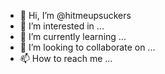 - 👋 Hi, I’m @hitmeupsuckers
- 👀 I’m interested in ...
- 🌱 I’m currently learning ...
- 💞️ I’m looking to collaborate on ...
- 📫 How to reach me ...

<!---
hitmeupsuckers/hitmeupsuckers is a ✨ special ✨ repository because its `README.md` (this file) appears on your GitHub profile.
You can click the Preview link to take a look at your changes.
--->

